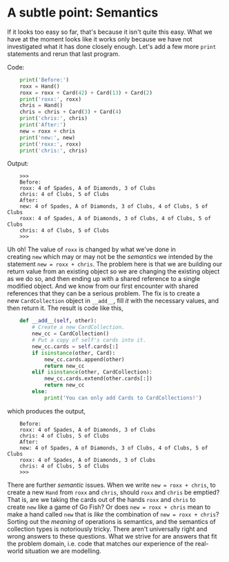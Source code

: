 # A subtle point: Semantics

If it looks too easy so far, that's because it isn't quite this easy.
What we have at the moment looks like it works only because we have not
investigated what it has done closely enough. Let's add a few more
`print` statements and rerun that last program.

Code:

```python
    print('Before:')
    roxx = Hand()
    roxx = roxx + Card(42) + Card(13) + Card(2)
    print('roxx:', roxx)
    chris = Hand()
    chris = chris + Card(3) + Card(4)
    print('chris:', chris)
    print('After:')
    new = roxx + chris
    print('new:', new)
    print('roxx:', roxx)
    print('chris:', chris)
```

Output:

```plaintext
    >>>
    Before:
    roxx: 4 of Spades, A of Diamonds, 3 of Clubs
    chris: 4 of Clubs, 5 of Clubs
    After:
    new: 4 of Spades, A of Diamonds, 3 of Clubs, 4 of Clubs, 5 of Clubs
    roxx: 4 of Spades, A of Diamonds, 3 of Clubs, 4 of Clubs, 5 of Clubs
    chris: 4 of Clubs, 5 of Clubs
    >>> 
```

Uh oh! The value of `roxx` is changed by what we've done in
creating `new` which may or may not be the _semantics_ we intended by
the statement `new = roxx + chris`. The problem here is that we are
building our return value from an existing object so we are changing the
existing object as we do so, and then ending up with a shared reference
to a single modified object. And we know from our first encounter with
shared references that they can be a serious problem. The fix is to
create a new `CardCollection` object in `__add__`, fill _it_ with the
necessary values, and then return it. The result is code like this,

```python
    def __add__(self, other):
        # Create a new CardCollection.
        new_cc = CardCollection()
        # Put a copy of self's cards into it.
        new_cc.cards = self.cards[:]
        if isinstance(other, Card):
            new_cc.cards.append(other)
            return new_cc
        elif isinstance(other, CardCollection):
            new_cc.cards.extend(other.cards[:])
            return new_cc
        else:
            print('You can only add Cards to CardCollections!')
```

which produces the output,

```plaintext
    Before:
    roxx: 4 of Spades, A of Diamonds, 3 of Clubs
    chris: 4 of Clubs, 5 of Clubs
    After:
    new: 4 of Spades, A of Diamonds, 3 of Clubs, 4 of Clubs, 5 of Clubs
    roxx: 4 of Spades, A of Diamonds, 3 of Clubs
    chris: 4 of Clubs, 5 of Clubs
    >>> 
```

There are further _semantic_ issues. When we write `new = roxx + chris`,
to create a new `Hand` from `roxx` and `chris`,
should `roxx` and `chris` be emptied? That is, are we taking the cards
out of the hands `roxx` and `chris` to create `new` like a game of Go
Fish? Or does `new = roxx + chris` mean to make a hand called `new` that
is _like_ the combination of `new = roxx + chris`? Sorting out
the _meaning_ of operations is semantics, and the semantics of
collection types is notoriously tricky. There aren't universally right
and wrong answers to these questions. What we strive for are answers
that fit the problem domain, i.e. code that matches our experience of
the real-world situation we are modelling.
